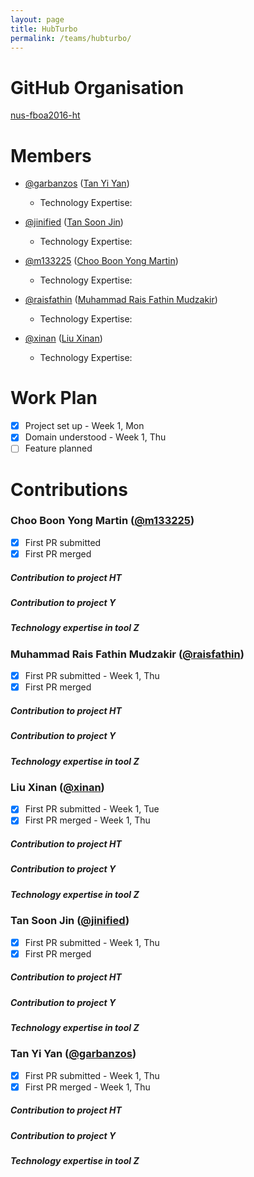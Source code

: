 ```yaml
---
layout: page
title: HubTurbo
permalink: /teams/hubturbo/
---
```


# GitHub Organisation
[nus-fboa2016-ht](https://github.com/nus-fboa2016-ht)

# Members

 - [@garbanzos](https://github.com/garbanzos)
   ([Tan Yi Yan](http://garbanzos.github.io))
   - Technology Expertise:

 - [@jinified](https://github.com/jinified)
   ([Tan Soon Jin](http://jinified.github,io))
   - Technology Expertise:

 - [@m133225](https://github.com/m133225)
   ([Choo Boon Yong Martin](http://m133225.github.io))
   - Technology Expertise:

 - [@raisfathin](https://github.com/raisfathin)
   ([Muhammad Rais Fathin Mudzakir](http://raisfathin.github.io))
   - Technology Expertise:

 - [@xinan](https://github.com/xinan)
   ([Liu Xinan](http://xinan.io))
   - Technology Expertise:

# Work Plan

* [x] Project set up - Week 1, Mon
* [x] Domain understood - Week 1, Thu
* [ ] Feature planned

# Contributions

### Choo Boon Yong Martin ([@m133225](https://github.com/m133225))

* [x] First PR submitted
* [x] First PR merged

##### Contribution to project HT

##### Contribution to project Y

##### Technology expertise in tool Z

### Muhammad Rais Fathin Mudzakir ([@raisfathin](https://github.com/raisfathin))

* [x] First PR submitted - Week 1, Thu
* [x] First PR merged

##### Contribution to project HT

##### Contribution to project Y

##### Technology expertise in tool Z

### Liu Xinan ([@xinan](https://github.com/xinan))

* [x] First PR submitted - Week 1, Tue
* [x] First PR merged - Week 1, Thu

##### Contribution to project HT

##### Contribution to project Y

##### Technology expertise in tool Z

### Tan Soon Jin ([@jinified](https://github.com/jinified))

* [x] First PR submitted - Week 1, Thu
* [x] First PR merged

##### Contribution to project HT

##### Contribution to project Y

##### Technology expertise in tool Z

### Tan Yi Yan ([@garbanzos](https://github.com/garbanzos))

* [x] First PR submitted - Week 1, Thu
* [x] First PR merged - Week 1, Thu

##### Contribution to project HT

##### Contribution to project Y

##### Technology expertise in tool Z

